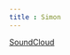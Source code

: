 ```yaml
---
title : Simon
---
```


<a class="btn btn-default btn-sm" href="https://soundcloud.com/simon-todeschini"><i class="fa fa-soundcloud fs-150"></i> SoundCloud</a>